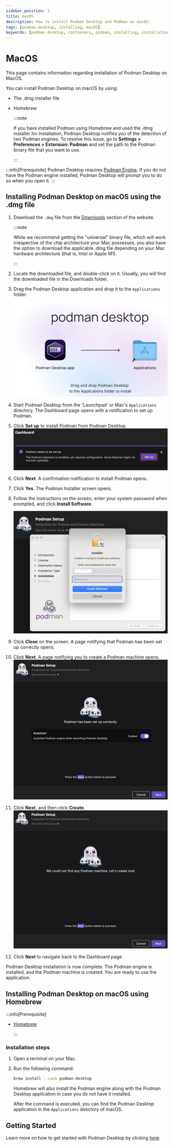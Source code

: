 ```yaml
---
sidebar_position: 3
title: macOS
description: How to install Podman Desktop and Podman on macOS.
tags: [podman-desktop, installing, macOS]
keywords: [podman desktop, containers, podman, installing, installation, macOS]
---
```


# MacOS

This page contains information regarding installation of Podman Desktop on MacOS.

You can install Podman Desktop on macOS by using:

- The .dmg installer file
- Homebrew

  :::note

  If you have installed Podman using Homebrew and used the .dmg installer for installation, Podman Desktop notifies you of the detection of two Podman engines. To resolve this issue, go to **Settings > Preferences > Extension: Podman** and set the path to the Podman binary file that you want to use.

  :::

:::info[Prerequisite]
Podman Desktop requires [Podman Engine](https://docs.podman.io/en/latest/index.html). If you do not have the Podman engine installed, Podman Desktop will prompt you to do so when you open it.
:::

## Installing Podman Desktop on macOS using the .dmg file

1. Download the `.dmg` file from the [Downloads](/downloads/macos) section of the website.

   :::note

   While we recommend getting the "universal" binary file, which will work irrespective of the chip architecture your Mac possesses, you also have the option to download the applicable .dmg file depending on your Mac hardware architecture (that is, Intel or Apple M1).

   :::

1. Locate the downloaded file, and double-click on it. Usually, you will find the downloaded file in the Downloads folder.

1. Drag the Podman Desktop application and drop it to the `Applications` folder.

   ![drag and drop the Podman Desktop application](img/click-and-drag.png)

1. Start Podman Desktop from the 'Launchpad' or Mac's `Applications` directory. The Dashboard page opens with a notification to set up Podman.

1. Click **Set up** to install Podman from Podman Desktop.
   ![set up botton](img/podman-set-up-button.png)

1. Click **Next**. A confirmation notification to install Podman opens.
1. Click **Yes**. The Podman Installer screen opens.
1. Follow the instructions on the screen, enter your system password when prompted, and click **Install Software**.

   ![system passsord to install Podman](img/system-password.png)

1. Click **Close** on the screen. A page notifying that Podman has been set up correctly opens.
1. Click **Next**. A page notifying you to create a Podman machine opens.
   ![podman installed correctly notification](img/podman-installed-successfuly.png)
1. Click **Next**, and then click **Create**.
   ![notification to create a podman machine](img/notification-to-create-podman-machine.png)
1. Click **Next** to navigate back to the Dashboard page.

Podman Desktop installation is now complete. The Podman engine is installed, and the Podman machine is created. You are ready to use the application.

## Installing Podman Desktop on macOS using Homebrew

:::info[Prerequisite]

- [Homebrew](https://brew.sh/)

  :::

### Installation steps

1. Open a terminal on your Mac.
2. Run the following command:

   ```sh
   brew install --cask podman-desktop
   ```

   Homebrew will also install the Podman engine along with the Podman Desktop application in case you do not have it installed.

   After the command is executed, you can find the Podman Desktop application in the `Applications` directory of macOS.

## Getting Started

Learn more on how to get started with Podman Desktop by clicking [here](/docs/containers).
